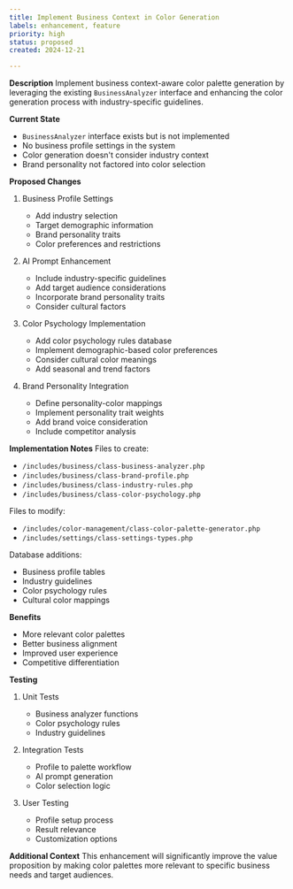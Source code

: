 ```yaml
---
title: Implement Business Context in Color Generation
labels: enhancement, feature
priority: high
status: proposed
created: 2024-12-21

---
```


**Description**
Implement business context-aware color palette generation by leveraging the existing `BusinessAnalyzer` interface and enhancing the color generation process with industry-specific guidelines.

**Current State**
- `BusinessAnalyzer` interface exists but is not implemented
- No business profile settings in the system
- Color generation doesn't consider industry context
- Brand personality not factored into color selection

**Proposed Changes**
1. Business Profile Settings
   - Add industry selection
   - Target demographic information
   - Brand personality traits
   - Color preferences and restrictions

2. AI Prompt Enhancement
   - Include industry-specific guidelines
   - Add target audience considerations
   - Incorporate brand personality traits
   - Consider cultural factors

3. Color Psychology Implementation
   - Add color psychology rules database
   - Implement demographic-based color preferences
   - Consider cultural color meanings
   - Add seasonal and trend factors

4. Brand Personality Integration
   - Define personality-color mappings
   - Implement personality trait weights
   - Add brand voice consideration
   - Include competitor analysis

**Implementation Notes**
Files to create:
- `/includes/business/class-business-analyzer.php`
- `/includes/business/class-brand-profile.php`
- `/includes/business/class-industry-rules.php`
- `/includes/business/class-color-psychology.php`

Files to modify:
- `/includes/color-management/class-color-palette-generator.php`
- `/includes/settings/class-settings-types.php`

Database additions:
- Business profile tables
- Industry guidelines
- Color psychology rules
- Cultural color mappings

**Benefits**
- More relevant color palettes
- Better business alignment
- Improved user experience
- Competitive differentiation

**Testing**
1. Unit Tests
   - Business analyzer functions
   - Color psychology rules
   - Industry guidelines

2. Integration Tests
   - Profile to palette workflow
   - AI prompt generation
   - Color selection logic

3. User Testing
   - Profile setup process
   - Result relevance
   - Customization options

**Additional Context**
This enhancement will significantly improve the value proposition by making color palettes more relevant to specific business needs and target audiences.
